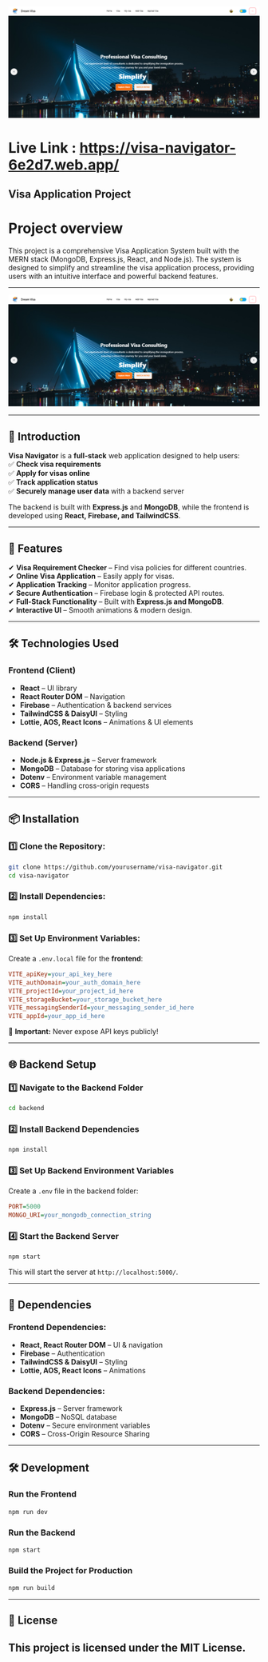 ![Visa Navigator](https://github.com/LIBx09/B10A10-Visa-Navigator-Client/blob/main/Visa%20nav.png?raw=true)


# Live Link : https://visa-navigator-6e2d7.web.app/

## Visa Application Project

#  Project overview

This project is a comprehensive Visa Application System built with the MERN stack (MongoDB, Express.js, React, and Node.js). The system is designed to simplify and streamline the visa application process, providing users with an intuitive interface and powerful backend features.

---

![Visa Navigator](Visa%20nav.png)  

---

## 🚀 **Introduction**  

**Visa Navigator** is a **full-stack** web application designed to help users:  
✅ **Check visa requirements**  
✅ **Apply for visas online**  
✅ **Track application status**  
✅ **Securely manage user data** with a backend server  

The backend is built with **Express.js** and **MongoDB**, while the frontend is developed using **React, Firebase, and TailwindCSS**.  

---

## 🎯 **Features**  
✔ **Visa Requirement Checker** – Find visa policies for different countries.  
✔ **Online Visa Application** – Easily apply for visas.  
✔ **Application Tracking** – Monitor application progress.  
✔ **Secure Authentication** – Firebase login & protected API routes.  
✔ **Full-Stack Functionality** – Built with **Express.js and MongoDB**.  
✔ **Interactive UI** – Smooth animations & modern design.  

---

## 🛠 **Technologies Used**  
### **Frontend** (Client)  
- **React** – UI library  
- **React Router DOM** – Navigation  
- **Firebase** – Authentication & backend services  
- **TailwindCSS & DaisyUI** – Styling  
- **Lottie, AOS, React Icons** – Animations & UI elements  

### **Backend** (Server)  
- **Node.js & Express.js** – Server framework  
- **MongoDB** – Database for storing visa applications  
- **Dotenv** – Environment variable management  
- **CORS** – Handling cross-origin requests  

---

## 📦 **Installation**  

### **1️⃣ Clone the Repository:**  
```sh
git clone https://github.com/yourusername/visa-navigator.git  
cd visa-navigator  
```

### **2️⃣ Install Dependencies:**  
```sh
npm install
```

### **3️⃣ Set Up Environment Variables:**  
Create a `.env.local` file for the **frontend**:  
```ini
VITE_apiKey=your_api_key_here  
VITE_authDomain=your_auth_domain_here  
VITE_projectId=your_project_id_here  
VITE_storageBucket=your_storage_bucket_here  
VITE_messagingSenderId=your_messaging_sender_id_here  
VITE_appId=your_app_id_here  
```
🚨 **Important:** Never expose API keys publicly!  

---

## 🌐 **Backend Setup**  

### **1️⃣ Navigate to the Backend Folder**  
```sh
cd backend
```

### **2️⃣ Install Backend Dependencies**  
```sh
npm install
```

### **3️⃣ Set Up Backend Environment Variables**  
Create a `.env` file in the backend folder:  
```ini
PORT=5000
MONGO_URI=your_mongodb_connection_string
```

### **4️⃣ Start the Backend Server**  
```sh
npm start
```
This will start the server at `http://localhost:5000/`.  

---

## 🔑 **Dependencies**  

### **Frontend Dependencies:**  
- **React, React Router DOM** – UI & navigation  
- **Firebase** – Authentication  
- **TailwindCSS & DaisyUI** – Styling  
- **Lottie, AOS, React Icons** – Animations  

### **Backend Dependencies:**  
- **Express.js** – Server framework  
- **MongoDB** – NoSQL database  
- **Dotenv** – Secure environment variables  
- **CORS** – Cross-Origin Resource Sharing  

---

## 🛠 **Development**  

### **Run the Frontend**  
```sh
npm run dev
```

### **Run the Backend**  
```sh
npm start
```

### **Build the Project for Production**  
```sh
npm run build
```

---

## 📜 **License**  
This project is licensed under the **MIT License**.  
---
